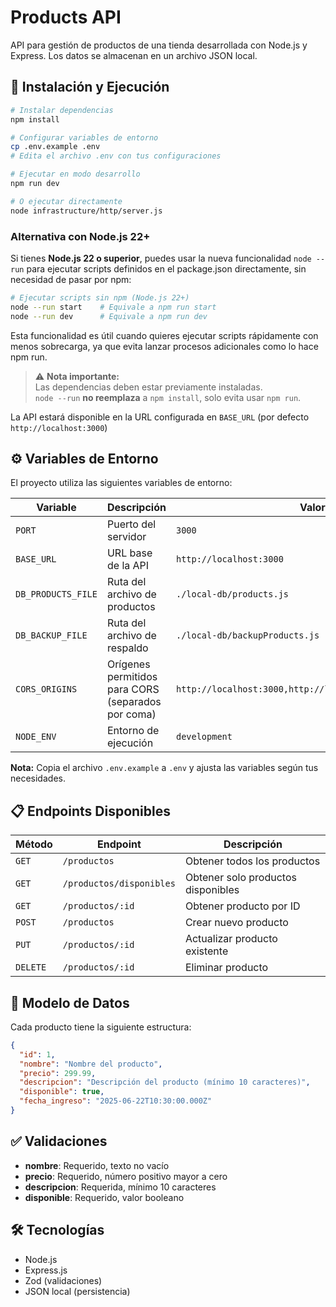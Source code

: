 # Products API

API para gestión de productos de una tienda desarrollada con Node.js y Express. Los datos se almacenan en un archivo JSON local.

## 🚀 Instalación y Ejecución

```bash
# Instalar dependencias
npm install

# Configurar variables de entorno
cp .env.example .env
# Edita el archivo .env con tus configuraciones

# Ejecutar en modo desarrollo
npm run dev

# O ejecutar directamente
node infrastructure/http/server.js
```

### Alternativa con Node.js 22+

Si tienes **Node.js 22 o superior**, puedes usar la nueva funcionalidad `node --run` para ejecutar scripts definidos en el package.json directamente, sin necesidad de pasar por npm:

```bash
# Ejecutar scripts sin npm (Node.js 22+)
node --run start    # Equivale a npm run start
node --run dev      # Equivale a npm run dev
```

Esta funcionalidad es útil cuando quieres ejecutar scripts rápidamente con menos sobrecarga, ya que evita lanzar procesos adicionales como lo hace npm run.

> ⚠️ **Nota importante:**  
> Las dependencias deben estar previamente instaladas.  
> `node --run` **no reemplaza** a `npm install`, solo evita usar `npm run`.

La API estará disponible en la URL configurada en `BASE_URL` (por defecto `http://localhost:3000`)

## ⚙️ Variables de Entorno

El proyecto utiliza las siguientes variables de entorno:

| Variable           | Descripción                                        | Valor por defecto                                                   |
| ------------------ | -------------------------------------------------- | ------------------------------------------------------------------- |
| `PORT`             | Puerto del servidor                                | `3000`                                                              |
| `BASE_URL`         | URL base de la API                                 | `http://localhost:3000`                                             |
| `DB_PRODUCTS_FILE` | Ruta del archivo de productos                      | `./local-db/products.js`                                            |
| `DB_BACKUP_FILE`   | Ruta del archivo de respaldo                       | `./local-db/backupProducts.js`                                      |
| `CORS_ORIGINS`     | Orígenes permitidos para CORS (separados por coma) | `http://localhost:3000,http://localhost:3001,http://127.0.0.1:3000` |
| `NODE_ENV`         | Entorno de ejecución                               | `development`                                                       |

**Nota:** Copia el archivo `.env.example` a `.env` y ajusta las variables según tus necesidades.

## 📋 Endpoints Disponibles

| Método   | Endpoint                 | Descripción                        |
| -------- | ------------------------ | ---------------------------------- |
| `GET`    | `/productos`             | Obtener todos los productos        |
| `GET`    | `/productos/disponibles` | Obtener solo productos disponibles |
| `GET`    | `/productos/:id`         | Obtener producto por ID            |
| `POST`   | `/productos`             | Crear nuevo producto               |
| `PUT`    | `/productos/:id`         | Actualizar producto existente      |
| `DELETE` | `/productos/:id`         | Eliminar producto                  |

## 📝 Modelo de Datos

Cada producto tiene la siguiente estructura:

```json
{
  "id": 1,
  "nombre": "Nombre del producto",
  "precio": 299.99,
  "descripcion": "Descripción del producto (mínimo 10 caracteres)",
  "disponible": true,
  "fecha_ingreso": "2025-06-22T10:30:00.000Z"
}
```

## ✅ Validaciones

- **nombre**: Requerido, texto no vacío
- **precio**: Requerido, número positivo mayor a cero
- **descripcion**: Requerida, mínimo 10 caracteres
- **disponible**: Requerido, valor booleano

## 🛠️ Tecnologías

- Node.js
- Express.js
- Zod (validaciones)
- JSON local (persistencia)
